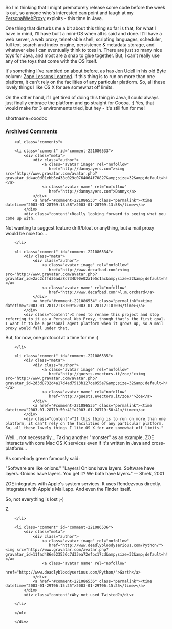 <p>So I'm thinking that I might prematurely release some code before the week is out, so anyone who's interested can point and laugh at my <a href="http://www.decafbad.com/twiki/bin/view/Main/PersonalWebProxy">PersonalWebProxy</a> exploits - this time in Java.</p>
<p>One thing that disturbs me a bit about this thing so far is that, for what I have in mind, I'll have built a mini-OS when all is said and done.  It'll have a web server, a web proxy, telnet-able shell, scripting languages, scheduler, full text search and index engine, persistence &amp; metadata storage, and whatever else I can eventually think to toss in.  There are just so many nice toys for Java, and most are a snap to glue together.  But, I can't really use any of the toys that come with the OS itself.</p>
<p>It's something <a href="http://www.decafbad.com/news_archives/000092.phtml#000092" target="_top">I've rambled on about before</a>, as has <a href="http://udell.roninhouse.com/" target="_top">Jon Udell</a> in his old Byte column: <a href="http://udell.roninhouse.com/bytecols/2002-04-10.html" target="_top">Zope Lessons Learned</a>.  If this thing is to run on more than one platform, it can't rely on the facilities of any particular platform.  So, all these lovely things I like OS X for are somewhat off limits.</p>
<p>On the other hand, if I get tired of doing this thing in Java, I could always just finally embrace the platform and go straight for Cocoa.  :)  Yes, that would make for 3 environments tried, but hey - it's still fun for me!</p>
<!--more-->
shortname=ooodoc

<div id="comments" class="comments archived-comments">
            <h3>Archived Comments</h3>
            
        <ul class="comments">
            
        <li class="comment" id="comment-221086533">
            <div class="meta">
                <div class="author">
                    <a class="avatar image" rel="nofollow" 
                       href="http://dannyayers.com"><img src="http://www.gravatar.com/avatar.php?gravatar_id=ac0d01ebb5e438c029c0764064f70827&amp;size=32&amp;default=http://mediacdn.disqus.com/1320279820/images/noavatar32.png"/></a>
                    <a class="avatar name" rel="nofollow" 
                       href="http://dannyayers.com">Danny</a>
                </div>
                <a href="#comment-221086533" class="permalink"><time datetime="2003-01-28T09:13:58">2003-01-28T09:13:58</time></a>
            </div>
            <div class="content">Really looking forward to seeing what you come up with. 

Not wanting to suggest feature drift/bloat or anything, but a mail proxy would be nice too...</div>
            
        </li>
    
        <li class="comment" id="comment-221086534">
            <div class="meta">
                <div class="author">
                    <a class="avatar image" rel="nofollow" 
                       href="http://www.decafbad.com"><img src="http://www.gravatar.com/avatar.php?gravatar_id=2ac2cffd36ada8c734b90e02a1e5c1ac&amp;size=32&amp;default=http://mediacdn.disqus.com/1320279820/images/noavatar32.png"/></a>
                    <a class="avatar name" rel="nofollow" 
                       href="http://www.decafbad.com">l.m.orchard</a>
                </div>
                <a href="#comment-221086534" class="permalink"><time datetime="2003-01-28T12:18:09">2003-01-28T12:18:09</time></a>
            </div>
            <div class="content">I need to rename this project and stop referring to it as a Personal Web Proxy, though that's the first goal.  I want it to be a personal agent platform when it grows up, so a mail proxy would fall under that.

But, for now, one protocol at a time for me :)</div>
            
        </li>
    
        <li class="comment" id="comment-221086535">
            <div class="meta">
                <div class="author">
                    <a class="avatar image" rel="nofollow" 
                       href="http://guests.evectors.it/zoe/"><img src="http://www.gravatar.com/avatar.php?gravatar_id=2d3d8732d4a17d4ad7513b127ce055e7&amp;size=32&amp;default=http://mediacdn.disqus.com/1320279820/images/noavatar32.png"/></a>
                    <a class="avatar name" rel="nofollow" 
                       href="http://guests.evectors.it/zoe/">Zoe</a>
                </div>
                <a href="#comment-221086535" class="permalink"><time datetime="2003-01-28T19:50:41">2003-01-28T19:50:41</time></a>
            </div>
            <div class="content">"If this thing is to run on more than one platform, it can't rely on the facilities of any particular platform. So, all these lovely things I like OS X for are somewhat off limits."

Well... not necessarily... Taking another "monster" as an example, ZOE interacts with core Mac OS X services even if it's written in Java and cross-platform...

As somebody green famously said:

"Software are like onions."
"Layers! Onions have layers. Software have layers. Onions have layers. You get it? We both have layers."
-- Shrek, 2001

ZOE integrates with Apple's system services. It uses Rendezvous directly. Integrates with Apple's Mail.app. And even the Finder itself.

So, not everything is lost ;-)

Z.</div>
            
        </li>
    
        <li class="comment" id="comment-221086536">
            <div class="meta">
                <div class="author">
                    <a class="avatar image" rel="nofollow" 
                       href="http://www.deadlybloodyserious.com/Python/"><img src="http://www.gravatar.com/avatar.php?gravatar_id=11fad486e523536c7d33ea72efbc17cd&amp;size=32&amp;default=http://mediacdn.disqus.com/1320279820/images/noavatar32.png"/></a>
                    <a class="avatar name" rel="nofollow" 
                       href="http://www.deadlybloodyserious.com/Python/">Garth</a>
                </div>
                <a href="#comment-221086536" class="permalink"><time datetime="2003-01-29T06:15:25">2003-01-29T06:15:25</time></a>
            </div>
            <div class="content">Why not used Twisted?</div>
            
        </li>
    
        </ul>
    
        </div>
    